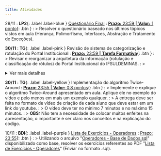 ```yaml
---
title: Atividades
---
```


28/11
: **LP2**{: .label .label-blue } [Questionário Final](https://presencial.muz.ifsuldeminas.edu.br/mod/quiz/view.php?id=398661)
  : <span class="fs-3">[**Prazo:** 23:59 **|** **Valor:** 1 ponto](https://presencial.muz.ifsuldeminas.edu.br/mod/quiz/view.php?id=398468){: .btn }</span>
: > Resolver o questionário baseado nos últimos tópicos vistos em aula (Herança, Polimorfismo, Interfaces, Abstração e Tratamento de Exceções).

**30/11**
: **TG**{: .label .label-pink } Revisão de sistema de categorização e rotulação do Portal Institucional
  : <span class="fs-3">[**Prazo:** 23:59 **|** **Tarefa Formativa**](https://presencial.muz.ifsuldeminas.edu.br/mod/assign/view.php?id=398665){: .btn }</span>
: > Revisar e reorganizar a arquitetura da informação (rotulação e classificação de rótulos) do Portal Institucional do IFSULDEMINAS.
: > <details>

<summary>Ver mais detalhes</summary>

- Acesse o Portal institucional do IFSULDEMINAS (https://portal.ifsuldeminas.edu.br/index.php)
- Levante todos os rótulos presentes na página inicial somente. 
- Organize-os e classifique-os assim como estão atualmente no Portal (mapa do site)
- Após o levantamento dos rótulos ATUAIS, propor uma nova organização e rotulação OU a manutenção da organização e rotulação atual. 
- Justificar a sua escolha

</details>

**30/11**
: **TG**{: .label .label-yellow } Implementação do algoritmo Twice-Around
  : <span class="fs-3">[**Prazo:** 23:55 **|** **Valor:** 0,8 pontos](https://presencial.muz.ifsuldeminas.edu.br/mod/assign/view.php?id=384387){: .btn }</span>
: > Implemente e explique o algoritmo Twice-Around apresentado em aula. Aplique ele no exemplo do vídeo e pelo menos em mais um exemplo qualquer.
: > A entrega deve ser feita no formato de vídeo de criação de cada aluno que deve estar em um link do youtube.
: > O vídeo deve ter no mínimo 7 minutos e no máximo 15 minutos.
: > **OBS:** Não tem a necessidade de colocar muitos enfeites na apresentação, o importante é ser claro nos conceitos e na explicação do código.

10/11
: **BDI**{: .label .label-purple } [Lista de Exercícios - Operadores](https://presencial.muz.ifsuldeminas.edu.br/mod/assign/view.php?id=398325)
  : <span class="fs-3">[Prazo: 23:55](https://presencial.muz.ifsuldeminas.edu.br/mod/assign/view.php?id=398325){: .btn }</span>
: > Utilizando o arquivo "[Operadores - Base de Dados.sql](https://presencial.muz.ifsuldeminas.edu.br/mod/resource/view.php?id=390403)" disponibilizado como base, resolver os exercícios referentes ao PDF "[Lista de Exercícios - Operadores](https://presencial.muz.ifsuldeminas.edu.br/mod/resource/view.php?id=390407)" (Enviar no formato .sql).
